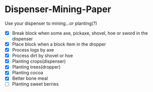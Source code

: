 
# Dispenser-Mining-Paper

Use your dispenser to mining...or planting(?)  

- [x] Break block when some axe, pickaxe, shovel, hoe or sword in the dispenser
- [x] Place block when a block item in the dropper
- [x] Process logs by axe
- [x] Process dirt by shovel or hoe
- [x] Planting crops(dispenser)
- [x] Planting trees(dropper)
- [x] Planting cocoa
- [x] Better bone meal
- [ ] Planting sweet berries